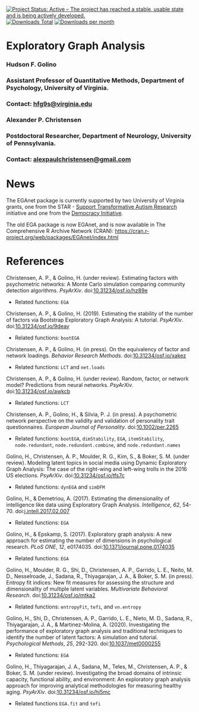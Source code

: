 [![Project Status: Active – The project has reached a stable, usable state and is being actively developed.](https://www.repostatus.org/badges/latest/active.svg)](https://www.repostatus.org/#active) [![Downloads Total](https://cranlogs.r-pkg.org/badges/grand-total/EGAnet?color=brightgreen)](https://cran.r-project.org/package=EGAnet) [![Downloads per month](http://cranlogs.r-pkg.org/badges/EGAnet?color=brightgreen)](https://cran.r-project.org/package=EGAnet) 

Exploratory Graph Analysis
=============
### Hudson F. Golino ###
### Assistant Professor of Quantitative Methods, Department of Psychology, University of Virginia. ###
### Contact: <hfg9s@virginia.edu> ###

### Alexander P. Christensen ###
### Postdoctoral Researcher, Department of Neurology, University of Pennsylvania. ###
### Contact: <alexpaulchristensen@gmail.com> ###


News
============

The EGAnet package is currently supported by two University of Virginia grants, one from the STAR - [Support Transformative Autism Research](https://curry.virginia.edu/faculty-research/centers-labs-projects/supporting-transformative-autism-research-star) initiative and one from the [Democracy Initiative](http://democracyinitiative.virginia.edu).


The old EGA package is now EGAnet, and is now available in The Comprehensive R Archive Network (CRAN): https://cran.r-project.org/web/packages/EGAnet/index.html


References
============

Christensen, A. P., & Golino, H. (under review). Estimating factors with psychometric networks: A Monte Carlo simulation comparing community detection algorithms. *PsyArXiv*. doi:[10.31234/osf.io/hz89e](https://doi.org/10.31234/osf.io/hz89e)
+ Related functions: `EGA`

Christensen, A. P., & Golino, H. (2019).
Estimating the stability of the number of factors via Bootstrap Exploratory Graph Analysis: A tutorial. *PsyArXiv*.
doi:[10.31234/osf.io/9deay](https://doi.org/10.31234/osf.io/9deay)
+ Related functions: `bootEGA`

Christensen, A. P., & Golino, H. (in press). On the equivalency of factor and network loadings. *Behavior Research Methods*. doi:[10.31234/osf.io/xakez](https://doi.org/10.31234/osf.io/xakez)
+ Related functions: `LCT` and `net.loads`

Christensen, A. P., & Golino, H. (under review). Random, factor, or network model? Predictions from neural networks. *PsyArXiv*. doi:[10.31234/osf.io/awkcb](https://doi.org/10.31234/osf.io/awkcb)
+ Related functions: `LCT`

Christensen, A. P., Golino, H., & Silvia, P. J. (in press). A psychometric network perspective on the validity and validation of personality trait questionnaires. *European Journal of Personality*. doi:[10.1002/per.2265](https://doi.org/10.1002/per.2265)
+ Related functions: `bootEGA`, `dimStability`, `EGA`, `itemStability`, `node.redundant`, `node.redundant.combine`, and `node.redundant.names`

Golino, H., Christensen, A. P., Moulder, R. G., Kim, S., & Boker, S. M. (under review). Modeling latent topics in social media using Dynamic Exploratory Graph Analysis: The case of the right-wing and left-wing trolls in the 2016 US elections. *PsyArXiv*. doi:[10.31234/osf.io/tfs7c](https://doi.org/10.31234/osf.io/tfs7c)
+ Related functions: `dynEGA` and `simDFM`

Golino, H., & Demetriou, A. (2017). Estimating the dimensionality of intelligence like data using Exploratory Graph Analysis. *Intelligence*, *62*, 54-70. doi:[j.intell.2017.02.007](https://www.sciencedirect.com/science/article/pii/S0160289616302240)
+ Related functions: `EGA`

Golino, H., & Epskamp, S. (2017). Exploratory graph analysis: A new approach for estimating the number of dimensions in psychological research. *PLoS ONE*, *12*, e0174035. doi:[10.1371/journal.pone.0174035](https://journals.plos.org/plosone/article?id=10.1371/journal.pone.0174035)
+ Related functions: `EGA`

Golino, H., Moulder, R. G., Shi, D., Christensen, A. P., Garrido, L. E., Neito, M. D., Nesselroade, J., Sadana, R., Thiyagarajan, J. A., & Boker, S. M. (in press). Entropy fit indices: New fit measures for assessing the structure and dimensionality of multiple latent variables. *Multivariate Behavioral Research*. doi:[10.31234/osf.io/mtka2](https://doi.org/10.31234/osf.io/mtka2)
+ Related functions: `entropyFit`, `tefi`, and `vn.entropy`

Golino, H., Shi, D., Christensen, A. P., Garrido, L. E., Nieto, M. D., Sadana, R., Thiyagarajan, J. A., & Martinez-Molina, A. (2020). Investigating the performance of exploratory graph analysis and traditional techniques to identify the number of latent factors: A simulation and tutorial. *Psychological Methods*, *25*, 292-320. doi:[10.1037/met0000255](https://psycnet.apa.org/doiLanding?doi=10.1037/met0000255)
+ Related functions: `EGA`

Golino, H., Thiyagarajan, J. A., Sadana, M., Teles, M., Christensen, A. P., & Boker, S. M. (under review). Investigating the broad domains of intrinsic capacity, functional ability, and environment: An exploratory graph analysis approach for improving analytical methodologies for measuring healthy aging. *PsyArXiv*. doi:[10.31234/osf.io/hj5mc](https://doi.org/10.31234/osf.io/hj5mc)
+ Related functions `EGA.fit` and `tefi`

